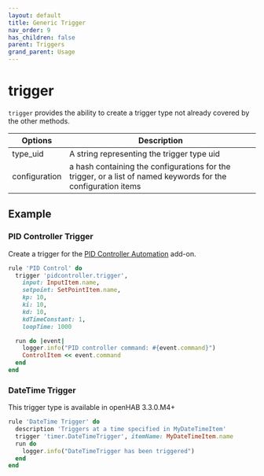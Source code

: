 ```yaml
---
layout: default
title: Generic Trigger
nav_order: 9
has_children: false
parent: Triggers
grand_parent: Usage
---
```


# trigger

`trigger` provides the ability to create a trigger type not already covered by the other methods.

| Options       | Description                                                                                                   |
| ------------- | ------------------------------------------------------------------------------------------------------------- |
| type_uid      | A string representing the trigger type uid                                                                    |
| configuration | a hash containing the configurations for the trigger, or a list of named keywords for the configuration items |

## Example

### PID Controller Trigger

Create a trigger for the [PID Controller Automation](https://www.openhab.org/addons/automation/pidcontroller/) add-on.

```ruby
rule 'PID Control' do
  trigger 'pidcontroller.trigger',
    input: InputItem.name,
    setpoint: SetPointItem.name,
    kp: 10,
    ki: 10,
    kd: 10,
    kdTimeConstant: 1,
    loopTime: 1000

  run do |event|
    logger.info("PID controller command: #{event.command}")
    ControlItem << event.command
  end
end
```

### DateTime Trigger

This trigger type is available in openHAB 3.3.0.M4+

```ruby
rule 'DateTime Trigger' do
  description 'Triggers at a time specified in MyDateTimeItem'
  trigger 'timer.DateTimeTrigger', itemName: MyDateTimeItem.name
  run do 
    logger.info("DateTimeTrigger has been triggered")
  end
end
```
